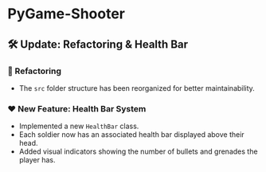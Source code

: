 # PyGame-Shooter

## 🛠️ Update: Refactoring & Health Bar  

### 🔄 Refactoring  
- The `src` folder structure has been reorganized for better maintainability.  

### ❤️ New Feature: Health Bar System  
- Implemented a new `HealthBar` class.  
- Each soldier now has an associated health bar displayed above their head.  
- Added visual indicators showing the number of bullets and grenades the player has.  
